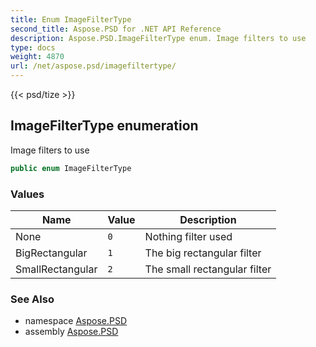 ```yaml
---
title: Enum ImageFilterType
second_title: Aspose.PSD for .NET API Reference
description: Aspose.PSD.ImageFilterType enum. Image filters to use
type: docs
weight: 4870
url: /net/aspose.psd/imagefiltertype/
---
```

{{< psd/tize >}}
## ImageFilterType enumeration

Image filters to use

```csharp
public enum ImageFilterType
```

### Values

| Name | Value | Description |
| --- | --- | --- |
| None | `0` | Nothing filter used |
| BigRectangular | `1` | The big rectangular filter |
| SmallRectangular | `2` | The small rectangular filter |

### See Also

* namespace [Aspose.PSD](../../aspose.psd/)
* assembly [Aspose.PSD](../../)


